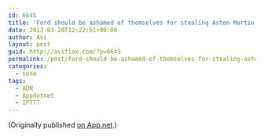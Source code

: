 ```yaml
---
id: 6645
title: 'Ford should be ashamed of themselves for stealing Aston Martin’s iconic grille design and applying it to their economy cars. #tw'
date: 2013-03-20T12:22:51+00:00
author: Avi
layout: post
guid: http://aviflax.com/?p=6645
permalink: /post/ford-should-be-ashamed-of-themselves-for-stealing-aston-martins-iconic-grille-design-and-applying-it-to-their-economy-cars-tw/
categories:
  - none
tags:
  - ADN
  - Appdotnet
  - IFTTT
---
```

(Originally published [on App.net](http://alpha.app.net/aviflax/post/4036975).)